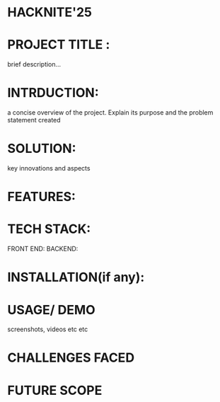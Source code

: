 # HACKNITE'25
# PROJECT TITLE :
brief description...

# INTRDUCTION:
a concise overview of the project. Explain its purpose and the problem statement created

# SOLUTION:
key innovations and aspects 

# FEATURES:

# TECH STACK: 
FRONT END:
BACKEND:

# INSTALLATION(if any):

# USAGE/ DEMO
screenshots, videos etc etc

# CHALLENGES FACED

# FUTURE SCOPE
